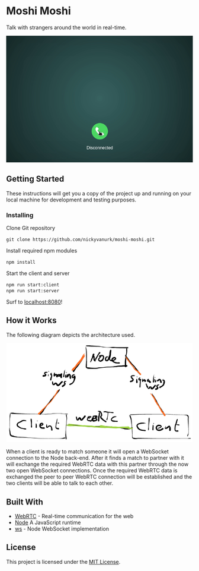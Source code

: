 # Moshi Moshi

Talk with strangers around the world in real-time.

![Moshi Moshi Demo](docs/moshimoshi.gif)

## Getting Started

These instructions will get you a copy of the project up and running on your local machine for development and testing purposes.

### Installing

Clone Git repository

```
git clone https://github.com/nickyvanurk/moshi-moshi.git
```

Install required npm modules

```
npm install
```

Start the client and server

```
npm run start:client
npm run start:server
```

Surf to [localhost:8080](http://localhost:8080)!

## How it Works

The following diagram depicts the architecture used.

![Architecture diagram](docs/architecture.png)

When a client is ready to match someone it will open a WebSocket connection to the Node back-end. After it finds a match to partner with it will exchange the required WebRTC data with this partner through the now two open WebSocket connections. Once the required WebRTC data is exchanged the peer to peer WebRTC connection will be established and the two clients will be able to talk to each other.

## Built With

* [WebRTC](https://webrtc.org/) - Real-time communication for the web
* [Node](https://nodejs.org/en/about/) A JavaScript runtime
* [ws](https://github.com/websockets/ws) - Node WebSocket implementation

## License

This project is licensed under the [MIT License](./LICENSE.md).
